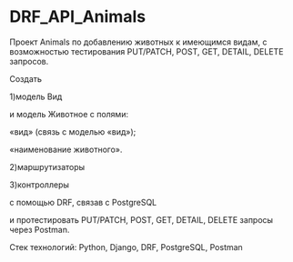 # DRF_API_Animals

Проект Animals по добавлению животных к имеющимся видам, с возможностью тестирования PUT/PATCH, POST, GET, DETAIL, DELETE запросов.

Создать


1)модель Вид

и модель Животное с полями:

«вид» (связь с моделью «вид»);

«наименование животного».


2)маршрутизаторы


3)контроллеры


с помощью DRF, связав с PostgreSQL

и протестировать PUT/PATCH, POST, GET, DETAIL, DELETE запросы через Postman.



Стек технологий: Python, Django, DRF, PostgreSQL, Postman
